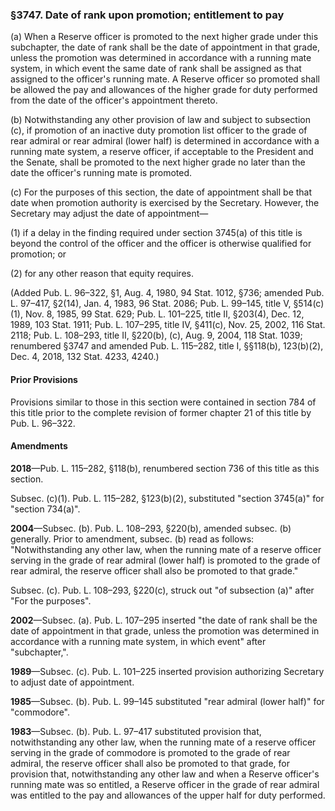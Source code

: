 ### §3747. Date of rank upon promotion; entitlement to pay ###

(a) When a Reserve officer is promoted to the next higher grade under this subchapter, the date of rank shall be the date of appointment in that grade, unless the promotion was determined in accordance with a running mate system, in which event the same date of rank shall be assigned as that assigned to the officer's running mate. A Reserve officer so promoted shall be allowed the pay and allowances of the higher grade for duty performed from the date of the officer's appointment thereto.

(b) Notwithstanding any other provision of law and subject to subsection (c), if promotion of an inactive duty promotion list officer to the grade of rear admiral or rear admiral (lower half) is determined in accordance with a running mate system, a reserve officer, if acceptable to the President and the Senate, shall be promoted to the next higher grade no later than the date the officer's running mate is promoted.

(c) For the purposes of this section, the date of appointment shall be that date when promotion authority is exercised by the Secretary. However, the Secretary may adjust the date of appointment—

(1) if a delay in the finding required under section 3745(a) of this title is beyond the control of the officer and the officer is otherwise qualified for promotion; or

(2) for any other reason that equity requires.

(Added Pub. L. 96–322, §1, Aug. 4, 1980, 94 Stat. 1012, §736; amended Pub. L. 97–417, §2(14), Jan. 4, 1983, 96 Stat. 2086; Pub. L. 99–145, title V, §514(c)(1), Nov. 8, 1985, 99 Stat. 629; Pub. L. 101–225, title II, §203(4), Dec. 12, 1989, 103 Stat. 1911; Pub. L. 107–295, title IV, §411(c), Nov. 25, 2002, 116 Stat. 2118; Pub. L. 108–293, title II, §220(b), (c), Aug. 9, 2004, 118 Stat. 1039; renumbered §3747 and amended Pub. L. 115–282, title I, §§118(b), 123(b)(2), Dec. 4, 2018, 132 Stat. 4233, 4240.)

#### Prior Provisions ####

Provisions similar to those in this section were contained in section 784 of this title prior to the complete revision of former chapter 21 of this title by Pub. L. 96–322.

#### Amendments ####

**2018**—Pub. L. 115–282, §118(b), renumbered section 736 of this title as this section.

Subsec. (c)(1). Pub. L. 115–282, §123(b)(2), substituted "section 3745(a)" for "section 734(a)".

**2004**—Subsec. (b). Pub. L. 108–293, §220(b), amended subsec. (b) generally. Prior to amendment, subsec. (b) read as follows: "Notwithstanding any other law, when the running mate of a reserve officer serving in the grade of rear admiral (lower half) is promoted to the grade of rear admiral, the reserve officer shall also be promoted to that grade."

Subsec. (c). Pub. L. 108–293, §220(c), struck out "of subsection (a)" after "For the purposes".

**2002**—Subsec. (a). Pub. L. 107–295 inserted "the date of rank shall be the date of appointment in that grade, unless the promotion was determined in accordance with a running mate system, in which event" after "subchapter,".

**1989**—Subsec. (c). Pub. L. 101–225 inserted provision authorizing Secretary to adjust date of appointment.

**1985**—Subsec. (b). Pub. L. 99–145 substituted "rear admiral (lower half)" for "commodore".

**1983**—Subsec. (b). Pub. L. 97–417 substituted provision that, notwithstanding any other law, when the running mate of a reserve officer serving in the grade of commodore is promoted to the grade of rear admiral, the reserve officer shall also be promoted to that grade, for provision that, notwithstanding any other law and when a Reserve officer's running mate was so entitled, a Reserve officer in the grade of rear admiral was entitled to the pay and allowances of the upper half for duty performed.